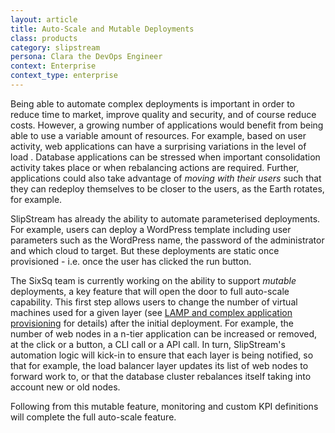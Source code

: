 ```yaml
---
layout: article
title: Auto-Scale and Mutable Deployments
class: products
category: slipstream
persona: Clara the DevOps Engineer
context: Enterprise
context_type: enterprise
---
```


Being able to automate complex deployments is important in order to reduce time to market, improve quality and security, and of course reduce costs.
However, a growing number of applications would benefit from being able to use a variable amount of resources. For example, based on user activity, web applications can
have a surprising variations in the level of load . Database applications can be stressed when important consolidation activity takes place
or when rebalancing actions are required. Further, applications could also take advantage of *moving with their users* such that they can redeploy
themselves to be closer to the users, as the Earth rotates, for example.

SlipStream has already the ability to automate parameterised deployments. For example, users can deploy a WordPress template including user parameters
such as the WordPress name, the password of the administrator and which cloud to target. But these deployments are static once provisioned - i.e. once the
user has clicked the run button.

The SixSq team is currently working on the ability to support *mutable* deployments, a key feature that will open the door to full auto-scale capability.
This first step allows users to change the number of virtual machines used for a given layer (see [LAMP and complex application provisioning](/products/slipstream-usecases.html#LAMP-and-complex-application-provisioning) for details)
after the initial deployment. For example, the number of web nodes in a n-tier application can be increased or removed, at the click or a button,
a CLI call or a API call. In turn, SlipStream's automation logic will kick-in to ensure that each layer is being notified, so that for example,
the load balancer layer updates its list of web nodes to forward work to, or that the database cluster rebalances itself taking into account new
or old nodes.

Following from this mutable feature, monitoring and custom KPI definitions will complete the full auto-scale feature.
